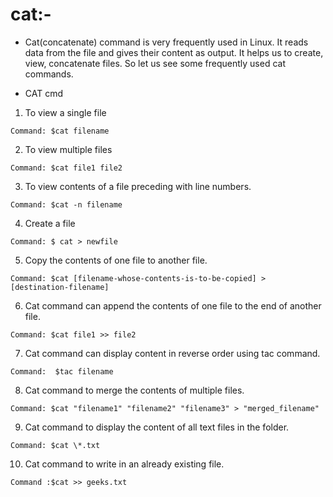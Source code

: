 # cat:-

- Cat(concatenate) command is very frequently used in Linux. It reads data from the file and gives their content as output. It helps us to create, view, concatenate files. So let us see some frequently used cat commands.

- CAT cmd

1. To view a single file

`Command: $cat filename`

2. To view multiple files

`Command: $cat file1 file2`

3. To view contents of a file preceding with line numbers.

`Command: $cat -n filename`

4. Create a file

`Command: $ cat > newfile`

5. Copy the contents of one file to another file.

`Command: $cat [filename-whose-contents-is-to-be-copied] > [destination-filename]`

6. Cat command can append the contents of one file to the end of another file.

`Command: $cat file1 >> file2`

7. Cat command can display content in reverse order using tac command.

`Command:  $tac filename`

8. Cat command to merge the contents of multiple files.

`Command: $cat "filename1" "filename2" "filename3" > "merged_filename"`

9. Cat command to display the content of all text files in the folder.

`Command: $cat \*.txt`

10. Cat command to write in an already existing file.

`Command :$cat >> geeks.txt`
